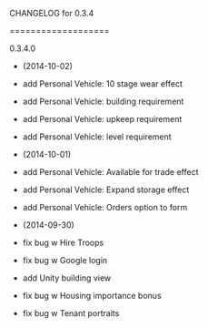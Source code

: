 CHANGELOG for 0.3.4

===================

0.3.4.0

* (2014-10-02)

 * add Personal Vehicle: 10 stage wear effect
 * add Personal Vehicle: building requirement
 * add Personal Vehicle: upkeep requirement
 * add Personal Vehicle: level requirement

* (2014-10-01)

 * add Personal Vehicle: Available for trade effect
 * add Personal Vehicle: Expand storage effect
 * add Personal Vehicle: Orders option to form

* (2014-09-30)

 * fix bug w Hire Troops
 * fix bug w Google login
 * add Unity building view
 * fix bug w Housing importance bonus
 * fix bug w Tenant portraits

